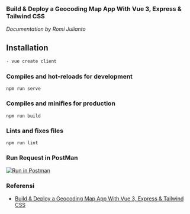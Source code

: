 ### Build & Deploy a Geocoding Map App With Vue 3, Express & Tailwind CSS

_Documentation by Romi Julianto_

## Installation
```bash
- vue create client
```

### Compiles and hot-reloads for development
```
npm run serve
```

### Compiles and minifies for production
```
npm run build
```

### Lints and fixes files
```
npm run lint
```



### Run Request in PostMan
[![Run in Postman](https://run.pstmn.io/button.svg)]()
### Referensi
- [Build & Deploy a Geocoding Map App With Vue 3, Express & Tailwind CSS](https://www.youtube.com/watch?v=vfqjz-JnfXc)

